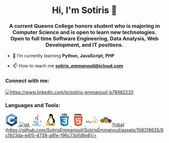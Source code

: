 <h1 align="center">Hi, I'm Sotiris 👋</h1>
<h3 align="center">A current Queens College honors student who is majoring in Computer Science and is open to learn new technologies. Open to full time Software Engineering, Data Analysis, Web Development, and IT positions. </h3>

- 🌱 I’m currently learning **Python, JavaScript, PHP**

- 📫 How to reach me **sotiris_emmanouil@icloud.com**

<h3 align="left">Connect with me:</h3>
<p align="left">
<a href="https://www.linkedin.com/in/sotiris-emmanouil-b78982220" target="blank"><img align="center" src="https://raw.githubusercontent.com/rahuldkjain/github-profile-readme-generator/master/src/images/icons/Social/linked-in-alt.svg" alt="https://www.linkedin.com/in/sotiris-emmanouil-b78982220" height="30" width="40" /></a>
</p>

<h3 align="left">Languages and Tools:</h3>
<p align="left"> <a href="https://www.w3schools.com/cpp/" target="_blank" rel="noreferrer"> <img src="https://raw.githubusercontent.com/devicons/devicon/master/icons/cplusplus/cplusplus-original.svg" alt="cplusplus" width="40" height="40"/> </a> <a href="https://git-scm.com/" target="_blank" rel="noreferrer"> <img src="https://www.vectorlogo.zone/logos/git-scm/git-scm-icon.svg" alt="git" width="40" height="40"/> </a> <a href="https://www.java.com" target="_blank" rel="noreferrer"> <img src="https://raw.githubusercontent.com/devicons/devicon/master/icons/java/java-original.svg" alt="java" width="40" height="40"/> </a> <a href="https://www.linux.org/" target="_blank" rel="noreferrer"> <img src="https://raw.githubusercontent.com/devicons/devicon/master/icons/linux/linux-original.svg" alt="linux" width="40" height="40"/></a> <a href="https://www.w3schools.com/css/" target="_blank" rel="noreferrer"> <img src="https://raw.githubusercontent.com/devicons/devicon/master/icons/css3/css3-original-wordmark.svg" alt="css3" width="40" height="40"/> </a> <a href="https://www.w3.org/html/" target="_blank" rel="noreferrer"> <img src="https://raw.githubusercontent.com/devicons/devicon/master/icons/html5/html5-original-wordmark.svg" alt="html5" width="40" height="40"/> </a> <a href="https://www.mysql.com/" target="_blank" rel="noreferrer"> <img src="https://raw.githubusercontent.com/devicons/devicon/master/icons/mysql/mysql-original-wordmark.svg" alt="mysql" width="40" height="40"/> </a>
<a href = https://learn.microsoft.com/en-us/office/vba/library-reference/concepts/getting-started-with-vba-in-office target="_blank" rel="noreferrer"><?xml version="1.0" encoding="utf-8"?><!-- Uploaded to: SVG Repo, www.svgrepo.com, Generator: SVG Repo Mixer Tools --> <svg width="40" height="40" viewBox="0 0 32 32" <img xmlns="http://www.w3.org/2000/svg"><title>file_type_vba</title><polygon points="10.457 11.092 16.014 13.839 16.014 18.307 10.457 15.382 10.457 11.092" style="fill:#6483c0"/><path d="M16.2,18.613l-5.926-3.12V10.8L16.2,13.724ZM10.642,15.27,15.83,18V13.953l-5.188-2.564Z"/><polygon points="16.371 13.839 16.371 18.307 21.315 15.814 21.315 11.354 16.371 13.839" style="fill:#6483c0"/><path d="M16.186,18.607V13.725l5.313-2.67v4.873Zm.369-4.655v4.055L21.13,15.7V11.653Z"/><polygon points="10.703 10.797 16.186 13.58 21.082 11.064 15.777 8.389 10.703 10.797" style="fill:#6483c0"/><path d="M16.187,13.788l-5.9-3,5.5-2.608,5.709,2.879ZM11.122,10.8l5.064,2.57,4.49-2.308-4.9-2.471Z"/><polygon points="18.957 15.829 24.515 18.575 24.515 23.043 18.957 20.118 18.957 15.829" style="fill:#952781"/><path d="M24.7,23.349l-5.926-3.12v-4.7L24.7,18.46Zm-5.557-3.343,5.188,2.731V18.689l-5.188-2.564Z"/><polygon points="24.871 18.575 24.871 23.043 29.815 20.55 29.815 16.09 24.871 18.575" style="fill:#952781"/><path d="M24.687,23.343V18.461L30,15.791v4.873Zm.369-4.655v4.055l4.575-2.308V16.389Z"/><polygon points="19.203 15.546 24.687 18.329 29.583 15.812 24.364 13.346 19.203 15.546" style="fill:#952781"/><path d="M24.687,18.536l-5.92-3.005,5.6-2.387L30,15.805ZM19.64,15.56l5.046,2.561,4.479-2.3-4.806-2.27Z"/><polygon points="2.19 15.496 7.748 18.243 7.748 22.711 2.19 19.786 2.19 15.496" style="fill:#d87b30"/><path d="M7.932,23.017,2.006,19.9V15.2l5.926,2.929ZM2.375,19.674l5.188,2.731V18.357L2.375,15.793Z"/><polygon points="8.104 18.243 8.104 22.711 13.048 20.218 13.048 15.758 8.104 18.243" style="fill:#d87b30"/><path d="M7.92,23.011V18.129l5.313-2.67v4.873Zm.369-4.655v4.055L12.864,20.1V16.057Z"/><polygon points="2.436 15.213 7.92 17.997 12.816 15.48 7.597 13.014 2.436 15.213" style="fill:#d87b30"/><path d="M7.92,18.2,2,15.2l5.6-2.387,5.632,2.661ZM2.873,15.228l5.046,2.561,4.479-2.3-4.806-2.27Z"/><polygon points="10.875 16.296 16.432 19.042 16.432 23.511 10.875 20.585 10.875 16.296" style="fill:#e0d400"/><path d="M16.617,23.816,10.691,20.7V16l5.926,2.929ZM11.06,20.474l5.188,2.731V19.157L11.06,16.593Z"/><polygon points="16.789 19.042 16.789 23.511 21.733 21.017 21.733 16.557 16.789 19.042" style="fill:#e0d400"/><path d="M16.6,23.811V18.929l5.313-2.67v4.873Zm.369-4.655v4.055L21.549,20.9V16.857Z"/><polygon points="11.121 16.001 16.605 18.784 21.501 16.267 16.196 13.593 11.121 16.001" style="fill:#e0d400"/><path d="M16.605,18.991l-5.9-3,5.5-2.608,5.709,2.879ZM11.54,16.006l5.064,2.57,4.49-2.308-4.9-2.471Z"/></svg>![vba](https://github.com/SotirisEmmanouil/SotirisEmmanouil/assets/108318635/6c1923da-e4f5-4739-a8fe-f96c73d1d6e8)/></a></p>
